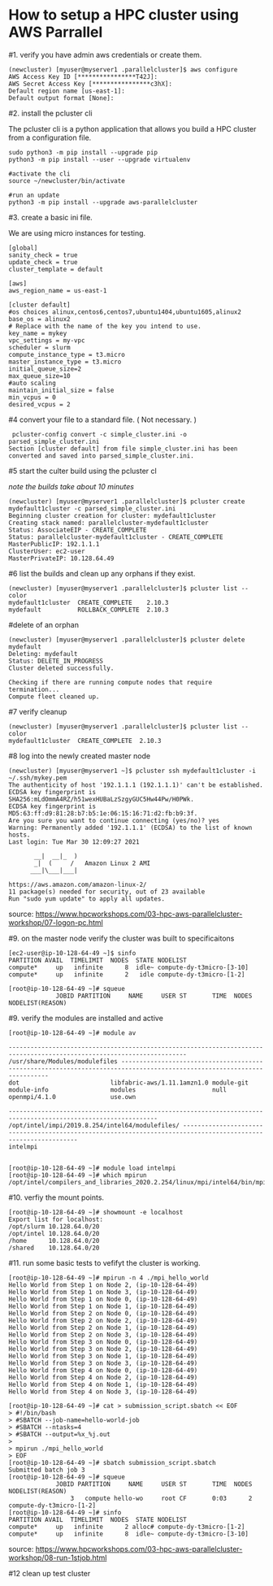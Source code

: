 # How to setup a HPC cluster using AWS Parrallel


#1. verify you have admin aws credentials or create them.

```
(newcluster) [myuser@myserver1 .parallelcluster]$ aws configure
AWS Access Key ID [****************T42J]:
AWS Secret Access Key [****************c3hX]:
Default region name [us-east-1]:
Default output format [None]:
```

#2. install the pcluster cli

The pcluster cli is a python application that allows you build a HPC cluster from a configuration file.

```
sudo python3 -m pip install --upgrade pip
python3 -m pip install --user --upgrade virtualenv

#activate the cli
source ~/newcluster/bin/activate

#run an update
python3 -m pip install --upgrade aws-parallelcluster
```

#3. create a basic ini file.

We are using micro instances for testing.

```
[global]
sanity_check = true
update_check = true
cluster_template = default

[aws]
aws_region_name = us-east-1

[cluster default]
#os choices alinux,centos6,centos7,ubuntu1404,ubuntu1605,alinux2
base_os = alinux2
# Replace with the name of the key you intend to use.
key_name = mykey
vpc_settings = my-vpc
scheduler = slurm
compute_instance_type = t3.micro
master_instance_type = t3.micro
initial_queue_size=2
max_queue_size=10
#auto scaling
maintain_initial_size = false
min_vcpus = 0
desired_vcpus = 2
```

#4 convert your file to a standard file. ( Not necessary. )

```
 pcluster-config convert -c simple_cluster.ini -o parsed_simple_cluster.ini
Section [cluster default] from file simple_cluster.ini has been converted and saved into parsed_simple_cluster.ini.
```
#5 start the culter build using the pcluster cl

*note the builds take about 10 minutes*

```
(newcluster) [myuser@myserver1 .parallelcluster]$ pcluster create mydefault1cluster -c parsed_simple_cluster.ini
Beginning cluster creation for cluster: mydefault1cluster
Creating stack named: parallelcluster-mydefault1cluster
Status: AssociateEIP - CREATE_COMPLETE
Status: parallelcluster-mydefault1cluster - CREATE_COMPLETE
MasterPublicIP: 192.1.1.1
ClusterUser: ec2-user
MasterPrivateIP: 10.128.64.49
```

#6 list the builds and clean up any orphans if they exist.

```
(newcluster) [myuser@myserver1 .parallelcluster]$ pcluster list --color
mydefault1cluster  CREATE_COMPLETE    2.10.3
mydefault          ROLLBACK_COMPLETE  2.10.3
```

#delete of an orphan

```
(newcluster) [myuser@myserver1 .parallelcluster]$ pcluster delete mydefault
Deleting: mydefault
Status: DELETE_IN_PROGRESS
Cluster deleted successfully.

Checking if there are running compute nodes that require termination...
Compute fleet cleaned up.
```

#7 verify cleanup

```
(newcluster) [myuser@myserver1 .parallelcluster]$ pcluster list --color
mydefault1cluster  CREATE_COMPLETE  2.10.3
```

#8 log into the newly created master node

```
(newcluster) [myuser@myserver1 ~]$ pcluster ssh mydefault1cluster -i ~/.ssh/mykey.pem
The authenticity of host '192.1.1.1 (192.1.1.1)' can't be established.
ECDSA key fingerprint is SHA256:mLdOmmA4RZ/h51wexHUBaLzSzgyGUC5Hw44Pw/H0PWk.
ECDSA key fingerprint is MD5:63:ff:d9:81:28:b7:b5:1e:06:15:16:71:d2:fb:b9:3f.
Are you sure you want to continue connecting (yes/no)? yes
Warning: Permanently added '192.1.1.1' (ECDSA) to the list of known hosts.
Last login: Tue Mar 30 12:09:27 2021

       __|  __|_  )
       _|  (     /   Amazon Linux 2 AMI
      ___|\___|___|

https://aws.amazon.com/amazon-linux-2/
11 package(s) needed for security, out of 23 available
Run "sudo yum update" to apply all updates.
```

source: https://www.hpcworkshops.com/03-hpc-aws-parallelcluster-workshop/07-logon-pc.html

#9. on the master node verify the cluster was built to specificaitons

```
[ec2-user@ip-10-128-64-49 ~]$ sinfo
PARTITION AVAIL  TIMELIMIT  NODES  STATE NODELIST
compute*     up   infinite      8  idle~ compute-dy-t3micro-[3-10]
compute*     up   infinite      2   idle compute-dy-t3micro-[1-2]

[root@ip-10-128-64-49 ~]# squeue
             JOBID PARTITION     NAME     USER ST       TIME  NODES NODELIST(REASON)
```

#9. verify the modules are installed and active

```
[root@ip-10-128-64-49 ~]# module av

----------------------------------------------------------------------------------------------------------------------- /usr/share/Modules/modulefiles ------------------------------------------------------------------------------------------------------------------------
dot                         libfabric-aws/1.11.1amzn1.0 module-git                  module-info                 modules                     null                        openmpi/4.1.0               use.own

--------------------------------------------------------------------------------------------------------------- /opt/intel/impi/2019.8.254/intel64/modulefiles/ ---------------------------------------------------------------------------------------------------------------
intelmpi


[root@ip-10-128-64-49 ~]# module load intelmpi
[root@ip-10-128-64-49 ~]# which mpirun
/opt/intel/compilers_and_libraries_2020.2.254/linux/mpi/intel64/bin/mpirun
```

#10. verfiy the mount points.

```
[root@ip-10-128-64-49 ~]# showmount -e localhost
Export list for localhost:
/opt/slurm 10.128.64.0/20
/opt/intel 10.128.64.0/20
/home      10.128.64.0/20
/shared    10.128.64.0/20
```

#11. run some basic tests to vefifyt the cluster is working.



```
[root@ip-10-128-64-49 ~]# mpirun -n 4 ./mpi_hello_world
Hello World from Step 1 on Node 2, (ip-10-128-64-49)
Hello World from Step 1 on Node 3, (ip-10-128-64-49)
Hello World from Step 1 on Node 0, (ip-10-128-64-49)
Hello World from Step 1 on Node 1, (ip-10-128-64-49)
Hello World from Step 2 on Node 0, (ip-10-128-64-49)
Hello World from Step 2 on Node 2, (ip-10-128-64-49)
Hello World from Step 2 on Node 1, (ip-10-128-64-49)
Hello World from Step 2 on Node 3, (ip-10-128-64-49)
Hello World from Step 3 on Node 0, (ip-10-128-64-49)
Hello World from Step 3 on Node 2, (ip-10-128-64-49)
Hello World from Step 3 on Node 1, (ip-10-128-64-49)
Hello World from Step 3 on Node 3, (ip-10-128-64-49)
Hello World from Step 4 on Node 0, (ip-10-128-64-49)
Hello World from Step 4 on Node 2, (ip-10-128-64-49)
Hello World from Step 4 on Node 1, (ip-10-128-64-49)
Hello World from Step 4 on Node 3, (ip-10-128-64-49)

[root@ip-10-128-64-49 ~]# cat > submission_script.sbatch << EOF
> #!/bin/bash
> #SBATCH --job-name=hello-world-job
> #SBATCH --ntasks=4
> #SBATCH --output=%x_%j.out
>
> mpirun ./mpi_hello_world
> EOF
[root@ip-10-128-64-49 ~]# sbatch submission_script.sbatch
Submitted batch job 3
[root@ip-10-128-64-49 ~]# squeue
             JOBID PARTITION     NAME     USER ST       TIME  NODES NODELIST(REASON)
                 3   compute hello-wo     root CF       0:03      2 compute-dy-t3micro-[1-2]
[root@ip-10-128-64-49 ~]# sinfo
PARTITION AVAIL  TIMELIMIT  NODES  STATE NODELIST
compute*     up   infinite      2 alloc# compute-dy-t3micro-[1-2]
compute*     up   infinite      8  idle~ compute-dy-t3micro-[3-10]
```

source: https://www.hpcworkshops.com/03-hpc-aws-parallelcluster-workshop/08-run-1stjob.html


#12 clean up test cluster

